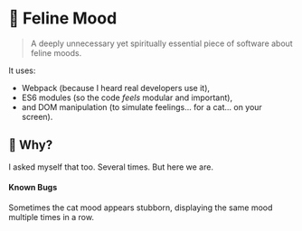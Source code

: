 # 🐾 Feline Mood
> A deeply unnecessary yet spiritually essential piece of software about feline moods.

It uses:
- Webpack (because I heard real developers use it),
- ES6 modules (so the code *feels* modular and important),
- and DOM manipulation (to simulate feelings... for a cat... on your screen).

## 🧠 Why?
I asked myself that too. Several times. But here we are.

#### Known Bugs
Sometimes the cat mood appears stubborn, displaying the same mood multiple times in a row. 